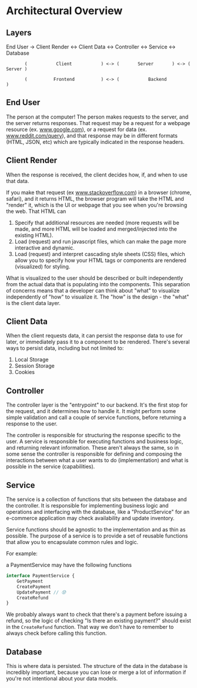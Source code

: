 # Architectural Overview

## Layers

End User -> Client Render <-> Client Data <-> Controller <-> Service <-> Database

           (           Client           ) <-> (       Server       ) <-> ( Server )
           
           (          Frontend          ) <-> (           Backend                 )

## End User

The person at the computer! The person makes requests to the server, and the server returns responses. That request may be a request for a webpage resource (ex. www.google.com), or a request for data (ex. www.reddit.com/query), and that response may be in different formats (HTML, JSON, etc) which are typically indicated in the response headers.

## Client Render

When the response is received, the client decides how, if, and when to use that data. 

If you make that request (ex www.stackoverflow.com) in a browser (chrome, safari), and it returns HTML, the browser program will take the HTML and "render" it, which is the UI or webpage that you see when you're browsing the web. That HTML can 
1. Specify that additional resources are needed (more requests will be made, and more HTML will be loaded and merged/injected into the existing HTML).
2. Load (request) and run javascript files, which can make the page more interactive and dynamic.
3. Load (request) and interpret cascading style sheets (CSS) files, which allow you to specify how your HTML tags or components are rendered (visualized) for styling. 

What is visualized to the user should be described or built independently from the actual data that is populating into the components. This separation of concerns means that a developer can think about "what" to visualize independently of "how" to visualize it. The "how" is the design - the "what" is the client data layer.

## Client Data

When the client requests data, it can persist the response data to use for later, or immediately pass it to a component to be rendered. There's several ways to persist data, including but not limited to:

1. Local Storage
2. Session Storage
3. Cookies

## Controller

The controller layer is the "entrypoint" to our backend. It's the first stop for the request, and it determines how to handle it. It might perform some simple validation and call a couple of service functions, before returning a response to the user.

The controller is responsible for structuring the response specific to the user. A service is responsible for executing functions and business logic, and returning relevant information. These aren't always the same, so in some sense the controller is responsible for defining and composing the interactions between what a user wants to do (implementation) and what is possible in the service (capabilities).

## Service

The service is a collection of functions that sits between the database and the controller. It is responsible for implementing business logic and operations and interfacing with the database, like a "ProductService" for an e-commerce application may check availability and update inventory.

Service functions should be agnostic to the implementation and as thin as possible. The purpose of a service is to provide a set of reusable functions that allow you to encapsulate common rules and logic.

For example:

a PaymentService may have the following functions

```ts
interface PaymentService {
    GetPayment
    CreatePayment
    UpdatePayment // 😰
    CreateRefund
}
```

We probably always want to check that there's a payment before issuing a refund, so the logic of checking "Is there an existing payment?" should exist in the `CreateRefund` function. That way we don't have to remember to always check before calling this function.

## Database

This is where data is persisted. The structure of the data in the database is incredibly important, because you can lose or merge a lot of information if you're not intentional about your data models. 
